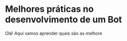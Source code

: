 # Melhores práticas no desenvolvimento de um Bot

Olá! Aqui vamos aprender quais são as melhore
<!--stackedit_data:
eyJoaXN0b3J5IjpbLTE1MjAxNTY2NV19
-->